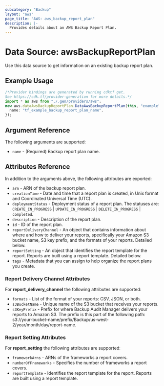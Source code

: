 ```yaml
---
subcategory: "Backup"
layout: "aws"
page_title: "AWS: aws_backup_report_plan"
description: |-
  Provides details about an AWS Backup Report Plan.
---
```


# Data Source: awsBackupReportPlan

Use this data source to get information on an existing backup report plan.

## Example Usage

```typescript
/*Provider bindings are generated by running cdktf get.
See https://cdk.tf/provider-generation for more details.*/
import * as aws from "./.gen/providers/aws";
new aws.dataAwsBackupReportPlan.DataAwsBackupReportPlan(this, "example", {
  name: "tf_example_backup_report_plan_name",
});

```

## Argument Reference

The following arguments are supported:

* `name` - (Required) Backup report plan name.

## Attributes Reference

In addition to the arguments above, the following attributes are exported:

* `arn` - ARN of the backup report plan.
* `creationTime` - Date and time that a report plan is created, in Unix format and Coordinated Universal Time (UTC).
* `deploymentStatus` - Deployment status of a report plan. The statuses are: `CREATE_IN_PROGRESS` | `UPDATE_IN_PROGRESS` | `DELETE_IN_PROGRESS` | `completed`.
* `description` - Description of the report plan.
* `id` - ID of the report plan.
* `reportDeliveryChannel` - An object that contains information about where and how to deliver your reports, specifically your Amazon S3 bucket name, S3 key prefix, and the formats of your reports. Detailed below.
* `reportSetting` - An object that identifies the report template for the report. Reports are built using a report template. Detailed below.
* `tags` - Metadata that you can assign to help organize the report plans you create.

### Report Delivery Channel Attributes

For **report\_delivery\_channel** the following attributes are supported:

* `formats` - List of the format of your reports: CSV, JSON, or both.
* `s3BucketName` - Unique name of the S3 bucket that receives your reports.
* `s3KeyPrefix` - Prefix for where Backup Audit Manager delivers your reports to Amazon S3. The prefix is this part of the following path: s3://your-bucket-name/prefix/Backup/us-west-2/year/month/day/report-name.

### Report Setting Attributes

For **report\_setting** the following attributes are supported:

* `frameworkArns` - ARNs of the frameworks a report covers.
* `numberOfFrameworks` - Specifies the number of frameworks a report covers.
* `reportTemplate` - Identifies the report template for the report. Reports are built using a report template.
